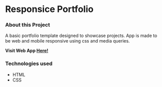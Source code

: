 # Responsice Portfolio

### About this Project

A basic portfolio template designed to showcase projects. App is made to be web and mobile responsive using css and media queries.

  **Visit Web App [Here!](https://dojeda1.github.io/Responsive-Portfolio/index.html)**

### Technologies used

* HTML
* CSS
